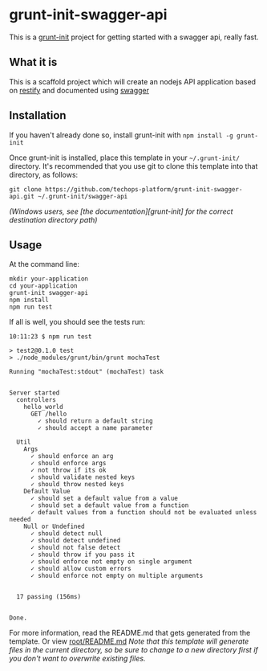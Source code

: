 # grunt-init-swagger-api
This is a [grunt-init](http://gruntjs.com/project-scaffolding) project for getting started with a swagger api, really fast.

## What it is
This is a scaffold project which will create an nodejs API application based on [restify](https://github.com/restify/node-restify) and documented using [swagger](https://swagger.io/)

## Installation
If you haven't already done so, install grunt-init with `npm install -g grunt-init`

Once grunt-init is installed, place this template in your `~/.grunt-init/` directory. It's recommended that you use git to clone this template into that directory, as follows:

```
git clone https://github.com/techops-platform/grunt-init-swagger-api.git ~/.grunt-init/swagger-api
```

_(Windows users, see [the documentation][grunt-init] for the correct destination directory path)_

## Usage

At the command line:
```
mkdir your-application
cd your-application
grunt-init swagger-api
npm install
npm run test
```

If all is well, you should see the tests run:

```
10:11:23 $ npm run test

> test2@0.1.0 test
> ./node_modules/grunt/bin/grunt mochaTest

Running "mochaTest:stdout" (mochaTest) task


Server started
  controllers
    hello_world
      GET /hello
        ✓ should return a default string
        ✓ should accept a name parameter

  Util
    Args
      ✓ should enforce an arg
      ✓ should enforce args
      ✓ not throw if its ok
      ✓ should validate nested keys
      ✓ should throw nested keys
    Default Value
      ✓ should set a default value from a value
      ✓ should set a default value from a function
      ✓ default values from a function should not be evaluated unless needed
    Null or Undefined
      ✓ should detect null
      ✓ should detect undefined
      ✓ should not false detect
      ✓ should throw if you pass it
      ✓ should enforce not empty on single argument
      ✓ should allow custom errors
      ✓ should enforce not empty on multiple arguments


  17 passing (156ms)


Done.
```

For more information, read the README.md that gets generated from the template.  Or view [root/README.md](root/README.md)
_Note that this template will generate files in the current directory, so be sure to change to a new directory first if you don't want to overwrite existing files._
